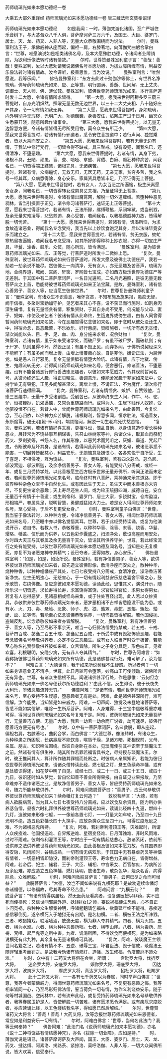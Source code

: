药师琉璃光如来本愿功德经一卷


大乘五大部外重译经
药师琉璃光如来本愿功德经一卷
唐三藏法师玄奘奉诏译


药师琉璃光如来本愿功德经
　　如是我闻：一时，薄伽梵游化诸国，至广严城住乐音树下，与大苾刍众八千人俱，菩萨摩诃萨三万六千，及国王、大臣、婆罗门、居士，天、龙、药叉、人非人等，无量大众恭敬围绕而为说法。
　　尔时，曼殊室利法王子，承佛威神从座而起，偏袒一肩，右膝著地，向薄伽梵曲躬合掌白言：“世尊，唯愿演说如是相类诸佛名号，及本大愿殊胜功德，令诸闻者业障销除，为欲利乐像法转时诸有情故。”
　　尔时，世尊赞曼殊室利童子言：“善哉！善哉！曼殊室利，汝以大悲劝请我说诸佛名号本愿功德，为拔业障所缠有情，利益安乐像法转时诸有情故。汝今谛听，极善思惟，当为汝说。”
　　曼殊室利言：“唯然愿说，我等乐闻。”
　　佛告曼殊室利：“东方去此过十殑伽沙等佛土，有世界名净琉璃，佛号药师琉璃光如来、应、正等觉、明行圆满、善逝、世间解、无上丈夫、调御士、天人师、佛、薄伽梵。曼殊室利，彼佛世尊药师琉璃光如来，本行菩萨道时发十二大愿，令诸有情所求皆得。
　　“第一大愿，愿我来世得阿耨多罗三藐三菩提时，自身光明炽然，照曜无量无数无边世界，以三十二大丈夫相、八十随好庄严其身，令一切有情如我无异。
　　“第二大愿，愿我来世得菩提时，身如琉璃，内外明彻净无瑕秽，光明广大，功德巍巍，身善安住，焰网庄严过于日月，幽冥众生悉蒙开晓，随意所趣作诸事业。
　　“第三大愿，愿我来世得菩提时，以无量无边智慧方便，令诸有情皆得无尽所受用物，莫令众生有所乏少。
　　“第四大愿，愿我来世得菩提时，若诸有情行邪道者，悉令安住菩提道中；若行声闻、独觉乘者，皆以大乘而安立之。
　　“第五大愿，愿我来世得菩提时，若有无量无边有情，于我法中修行梵行，一切皆令得不缺戒，具三聚戒。设有毁犯，闻我名已，还得清净，不堕恶趣。
　　“第六大愿，愿我来世得菩提时，若诸有情，其身下劣，诸根不具，丑陋、顽愚，盲、聋、喑哑、挛躄、背偻、白癞、癫狂种种病苦，闻我名已，一切皆得端正黠慧，诸根完具，无诸疾苦。
　　“第七大愿，愿我来世得菩提时，若诸有情，众病逼切，无救无归，无医无药，无亲无家，贫穷多苦，我之名号一经其耳，众病悉得除，身心安乐，家属资具悉皆丰足，乃至证得无上菩提。
　　“第八大愿，愿我来世得菩提时，若有女人，为女百恶之所逼恼，极生厌离愿舍女身，闻我名已，一切皆得转女成男具丈夫相，乃至证得无上菩提。
　　“第九大愿，愿我来世得菩提时，令诸有情出魔罥网，解脱一切外道缠缚。若堕种种恶见稠林，皆当引摄置于正见，渐令修习诸菩萨行，速证无上正等菩提。
　　“第十大愿，愿我来世得菩提时，若诸有情，王法所録，缧缚鞭挞，系闭牢狱，或当刑戮，及余无量灾难凌辱，悲愁煎迫，身心受苦，若闻我名，以我福德威神力故，皆得解脱一切忧苦。
　　“第十一大愿，愿我来世得菩提时，若诸有情，饥渴所恼，为求食故造诸恶业，得闻我名专念受持，我当先以上妙饮食饱足其身，后以法味毕竟安乐而建立之。
　　“第十二大愿，愿我来世得菩提时，若诸有情，贫无衣服，蚊虻寒热昼夜逼恼，若闻我名专念受持，如其所好即得种种上妙衣服，亦得一切宝庄严具，华鬘、涂香、鼓乐、众伎，随心所玩，皆令满足。
　　“曼殊室利，是为彼世尊药师琉璃光如来、应、正等觉，行菩萨道时所发十二微妙上愿。
　　“复次，曼殊室利，彼世尊药师琉璃光如来行菩萨道时，所发大愿及彼佛土功德庄严，我若一劫若一劫余说不能尽。然彼佛土一向清净，无有女人，亦无恶趣及苦音声，琉璃为地，金绳界道，城阙、宫阁、轩窗、罗网皆七宝成，亦如西方极乐世界功德庄严等无差别。于其国中有二菩萨摩诃萨，一名日光遍照，二名月光遍照，是彼无量无数菩萨众之上首，悉能持彼世尊药师琉璃光如来正法宝藏。是故，曼殊室利，诸有信心善男子、善女人等，应当愿生彼佛世界。”
　　尔时，世尊复告曼殊师利童子言：“曼殊室利，有诸众生不识善恶，唯怀贪吝，不知布施及施果报，愚痴无智，阙于信根，多聚财宝勤加守护，见乞者来其心不喜，设不获已而行施时，如割身肉深生痛惜。复有无量悭贪有情，积集资财，于其自身尚不受用，何况能与父母、妻子、奴婢、作使及来乞者？彼诸有情从此命终，生饿鬼界或傍生趣，由昔人间曾得暂闻药师琉璃光如来名故，今在恶趣暂得忆念彼如来名，即于念时从彼处没还生人中，得宿命念，畏恶趣苦，不乐欲乐，好行惠施，赞叹施者，一切所有悉无贪惜，渐次尚能以头、目、手、足、血、肉、身分施来求者，况余财物！
　　“复次，曼殊室利，若诸有情，虽于如来受诸学处，而破尸罗；有虽不破尸罗，而破轨则；有于尸罗、轨则虽得不坏，然毁正见；有虽不毁正见，而弃多闻，于佛所说契经深义不能解了；有虽多闻而增上慢，由增上慢覆蔽心故，自是非他，嫌谤正法，为魔伴党。如是愚人自行邪见，复令无量俱胝有情堕大险坑。此诸有情，应于地狱、傍生、鬼趣流转无穷，若得闻此药师琉璃光如来名号，便舍恶行，修诸善法，不堕恶趣。设有不能舍诸恶行修行善法堕恶趣者，以彼如来本愿威力，令其现前暂闻名号，从彼命终还生人趣，得正见精进，善调意乐，便能舍家趣于非家如来法中，受持学处无有毁犯，正见多闻解甚深义，离增上慢，不谤正法，不为魔伴，渐次修行诸菩萨行速得圆满。
　　“复次，曼殊室利，若诸有情悭贪、嫉妒、自赞毁他，当堕三恶趣中，无量千岁受诸剧苦。受剧苦已，从彼命终来生人间，作牛、马、驼、驴，恒被鞭挞，饥渴逼恼，又常负重随路而行。或得为人，生居下贱作人奴婢，受他驱役恒不自在。若昔人中，曾闻世尊药师琉璃光如来名号，由此善因，今复忆念，至心归依，以佛神力众苦解脱，诸根聪利，智慧多闻，恒求胜法，常遇善友，永断魔罥，破无明[穀-禾+卵]，竭烦恼河，解脱一切生老病死忧愁苦恼。
　　“复次，曼殊室利，若诸有情好喜乖离，更相斗讼，恼乱自他，以身语意造作增长种种恶业，展转常为不饶益事互相谋害，告召山林树冢等神，杀诸众生，取其血肉祭祀药叉、罗刹娑等，书怨人名，作其形像，以恶咒术而咒咀之，厌媚、蛊道、咒起尸鬼，令断彼命及坏其身。是诸有情，若得闻此药师琉璃光如来名号，彼诸恶事悉不能害，一切展转皆起慈心，利益安乐，无损恼意及嫌恨心，各各欢悦于自所受，生于喜足，不相侵凌，互为饶益。
　　“复次，曼殊室利，若有四众苾刍、苾刍尼、邬波索迦、邬波斯迦，及余净信善男子、善女人等，有能受持八分斋戒，或经一年、或复三月受持学处，以此善根愿生西方极乐世界无量寿佛所，听闻正法而未定者。若闻世尊药师琉璃光如来名号，临命终时有八菩萨，乘神通来示其道路，即于彼界种种杂色众宝华中自然化生。或有因此生于天上，虽生天中而本善根亦未穷尽，不复更生诸余恶趣；天上寿尽还生人间，或为轮王统摄四洲，威德自在，安立无量百千有情于十善道；或生刹帝利、婆罗门、居士大家，多饶财宝，仓库盈溢，形相端严，眷属具足，聪明智慧，勇健威猛如大力士。若是女人得闻世尊药师如来名号，至心受持，于后不复更受女身。”
　　尔时，曼殊室利童子白佛言：“世尊，我当誓于像法转时，以种种方便，令诸净信善男子、善女人等，得闻世尊药师琉璃光如来名号，乃至睡中亦以佛名觉悟其耳。世尊，若于此经受持读诵，或复为他演说开示，若自书，若教人书，恭敬尊重，以种种华香、涂香、末香、烧香、华鬘、璎珞、幡盖、伎乐而为供养，以五色彩作囊盛之，扫洒净处，敷设高座而用安处，尔时四大天王与其眷属及余无量百千天众，皆诣其所供养守护。世尊，若此经宝流行之处有能受持，以彼世尊药师琉璃光如来本愿功德及闻名号，当知是处无复横死，亦复不为诸恶鬼神夺其精气；设已夺者，还得如故，身心安乐。”
　　佛告曼殊室利：“如是，如是，如汝所说。曼殊室利，若有净信善男子、善女人等，欲供养彼世尊药师琉璃光如来者，应先造立彼佛形像，敷清净座而安处之，散种种华，烧种种香，以种种幢幡庄严其处，七日七夜受持八分斋戒，食清净食，澡浴香洁著新净衣。应生无垢浊心、无怒害心，于一切有情起利益安乐慈悲喜舍平等之心，鼓乐歌赞，右绕佛像。复应念彼如来本愿功德，读诵此经，思惟其义，演说开示，随所乐求一切皆遂，求长寿得长寿，求富饶得富饶，求官位得官位，求男女得男女。若复有人忽得恶梦，见诸恶相或怪鸟来集，或于住处百怪出现，此人若以众妙资具，恭敬供养彼世尊药师琉璃光如来者，恶梦恶相诸不吉祥皆悉隐没不能为患。或有水、火、刀、毒、悬崄、恶象、师子、虎、狼、熊罴、毒蛇、恶蝎、蜈蚣、蚰蜓、蚊、虻等怖，若能至心忆念彼佛恭敬供养，一切怖畏皆得解脱。若他国侵扰、盗贼反乱，忆念恭敬彼如来者亦皆解脱。
　　“复次，曼殊室利，若有净信善男子、善女人等，乃至尽形不事余天，唯当一心归佛法僧受持禁戒，若五戒、十戒、菩萨四百戒、苾刍二百五十戒、苾刍尼五百戒，于所受中或有毁犯怖堕恶趣，若能专念彼佛名号恭敬供养者，必定不受三恶趣生。或有女人临当产时受于极苦，若能至心称名礼赞恭敬供养彼如来者，众苦皆除，所生之子身分具足，形色端正，见者欢喜，利根聪明，安隐少病，无有非人夺其精气。”
　　尔时，世尊告阿难言：“如我称扬彼佛世尊药师琉璃光如来所有功德，此是诸佛甚深行处，难可解了，汝为信不？”
　　阿难白言：“大德世尊，我于如来所说契经不生疑惑。所以者何？一切如来身语意业无不清净。世尊，此日月轮可令堕落，妙高山王可使倾动，诸佛所言无有异也。世尊，有诸众生信根不具，闻说诸佛甚深行处，作是思惟：‘云何但念药师琉璃光如来一佛名号便获尔所功德胜利？’由此不信，反生诽谤，彼于长夜失大利乐，堕诸恶趣流转无穷。”
　　佛告阿难：“是诸有情，若闻世尊药师琉璃光如来名号，至心受持不生疑惑，堕恶趣者无有是处。阿难，此是诸佛甚深所行，难可信解。汝今能受，当知皆是如来威力。阿难，一切声闻、独觉及未登地诸菩萨等，皆悉不能如实信解，唯除一生所系菩萨。阿难，人身难得，于三宝中信敬尊重亦难可得，得闻世尊药师琉璃光如来名号复难于是。阿难，彼药师琉璃光如来无量菩萨行、无量善巧方便、无量广大愿，我若一劫若一劫余而广说者，劫可速尽，彼佛行愿善巧方便无有尽也。”
　　尔时，众中有一菩萨摩诃萨，名曰救脱，即从座起，偏袒右肩，右膝著地，曲躬合掌，而白佛言：“大德世尊，像法转时，有诸众生，为种种患之所困厄，长病羸瘦不能饮食，喉唇干燥，见诸方暗，死相现前，父母、亲属、朋友、知识啼泣围绕。然彼自身卧在本处，见琰魔使引其神识至于琰魔法王之前。然诸有情有俱生神，随其所作若罪若福皆具书之，尽持授与琰魔法王。尔时，彼王推问其人，算计所作随其罪福而处断之。时彼病人亲属知识，若能为彼归依世尊药师琉璃光如来，请诸众僧转读此经，燃七层之灯，悬五色续命神幡，或有是处彼识得还，如在梦中明了自见。或经七日、或二十一日、或三十五日、或四十九日，彼识还时如从梦觉，皆自忆知善不善业所得果报。由自证见业果报故，乃至命难亦不造作诸恶之业。是故净信善男子、善女人等，皆应受持药师琉璃光如来名号，随力所能恭敬供养。”
　　尔时，阿难问救脱菩萨曰：“善男子，应云何恭敬供养彼世尊药师琉璃光如来？续命幡灯复云何造？”
　　救脱菩萨言：“大德，若有病人欲脱病苦，当为其人七日七夜受持八分斋戒，应以饮食及余资具，随力所办供养苾刍僧，昼夜六时礼拜供养彼世尊药师琉璃光如来，读诵此经四十九遍，燃四十九灯，造彼如来形像七躯，一一像前各置七灯，一一灯量大如车轮，乃至四十九日光明不绝，造五色彩幡长四十九搩手，应放杂类众生至四十九，可得过度危厄之难，不为诸横恶鬼所持。
　　“复次，阿难，若刹帝利灌顶王等，灾难起时，所谓人众疾疫难、他国侵逼难、自界叛逆难、星宿变怪难、日月薄蚀难、非时风雨难、过时不雨难。彼刹帝利灌顶王等，尔时应于一切有情起慈悲心，赦诸系闭，依前所说供养之法供养彼世尊药师琉璃光如来。由此善根及彼如来本愿力故，令其国界即得安隐，风雨顺时，谷稼成熟，一切有情无病欢乐，于其国中无有暴虐药叉等神恼有情者，一切恶相皆即隐没，而刹帝利灌顶王等，寿命色力无病自在，皆得增益。阿难，若帝后、妃主、储君、王子、大臣、辅相、中宫釆女、百官黎庶，为病所苦及余厄难，亦应造立五色神幡，燃灯续明，放诸生命，散杂色华，烧众名香，病得除愈，众难解脱。”
　　尔时，阿难问救脱菩萨言：“善男子，云何已尽之命而可增益？”
　　救脱菩萨言：“大德，汝岂不闻如来说有九横死耶？是故劝造续命幡灯修诸福德，以修福故，尽其寿命不经苦患。”
　　阿难问言：“九横云何？”
　　救脱菩萨言：“有诸有情得病虽轻，然无医药及看病者，设复遇医授以非药，实不应死而便横死；又信世间邪魔外道、妖[薛/女]之师，妄说祸福便生恐动，心不自正卜问觅祸，杀种种众生解奏神明，呼诸魍魉请乞福祐，欲冀延年终不能得。愚痴迷惑信邪倒见，遂令横死入于地狱无有出期，是名初横。二者、横被王法之所诛戮。三者、畋猎嬉戏，耽淫嗜酒，放逸无度，横为非人夺其精气。四者、横为火焚。五者、横为水溺。六者、横为种种恶兽所啖。七者、横堕山崖。八者、横为毒药、厌祷、咒咀、起尸鬼等之所中害。九者、饥渴所困，不得饮食而便横死。是为如来略说横死有此九种，其余复有无量诸横难可具说。
　　“复次，阿难，彼琰魔王主领世间名籍之记，若诸有情不孝、五逆、破辱三宝、坏君臣法、毁于信戒，琰魔法王随罪轻重考而罚之。是故我今劝诸有情燃灯、造幡、放生修福，令度苦厄不遭众难。”
　　尔时，众中有十二药叉大将俱在会坐，所谓：
　　宫毗罗大将，伐折罗大将，
　　迷企罗大将，安底罗大将，
　　頞你罗大将，珊底罗大将，
　　因达罗大将，波夷罗大将，
　　摩虎罗大将，真达罗大将，
　　招杜罗大将，毗羯罗大将。
　　此十二药叉大将，一一各有七千药叉以为眷属，同时举声白佛言：“世尊，我等今者蒙佛威力，得闻世尊药师琉璃光如来名号，不复更有恶趣之怖。我等相率皆同一心，乃至尽形归佛法僧，誓当荷负一切有情，为作义利饶益安乐。随于何等村城国邑、空闲林中，若有流布此经，或复受持药师琉璃光如来名号恭敬供养者，我等眷属卫护是人，皆使解脱一切苦难，诸有愿求悉令满足。或有疾厄求度脱者，亦应读诵此经，以五色缕结我名字，得如愿已然后解结。”
　　尔时，世尊赞诸药叉大将言：“善哉！善哉！大药叉将，汝等念报世尊药师琉璃光如来恩德者，常应如是利益安乐一切有情。”
　　尔时，阿难白佛言：“世尊，当何名此法门？我等云何奉持？”
　　佛告阿难：“此法门名《说药师琉璃光如来本愿功德》，亦名《说十二神将饶益有情结愿神咒》，亦名《拔除一切业障》，应如是持。”
　　时，薄伽梵说是语已，诸菩萨摩诃萨及大声闻，国王、大臣、婆罗门、居士，天、龙、药叉、揵达缚、阿素洛、揭路荼、紧捺洛、莫呼洛伽、人非人等，一切大众闻佛所说，皆大欢喜，信受奉行。


